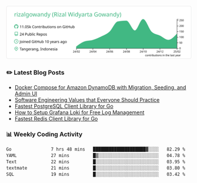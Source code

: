 ![profile-details](profile-summary-card-output/vue/0-profile-details.svg)

### :pencil2: Latest Blog Posts
<!-- BLOG-POST-LIST:START -->
- [Docker Compose for Amazon DynamoDB with Migration, Seeding, and Admin UI](https://medium.com/geekculture/docker-compose-for-amazon-dynamodb-with-migration-seeding-and-admin-ui-db11a348cc6a?source=rss-5763b0f1aba6------2)
- [Software Engineering Values that Everyone Should Practice](https://levelup.gitconnected.com/software-engineering-values-that-everyone-should-practice-c980d00cd103?source=rss-5763b0f1aba6------2)
- [Fastest PostgreSQL Client Library for Go](https://levelup.gitconnected.com/fastest-postgresql-client-library-for-go-579fa97909fb?source=rss-5763b0f1aba6------2)
- [How to Setup Grafana Loki for Free Log Management](https://levelup.gitconnected.com/how-to-setup-grafana-loki-for-free-log-management-ceb60558503c?source=rss-5763b0f1aba6------2)
- [Fastest Redis Client Library for Go](https://levelup.gitconnected.com/fastest-redis-client-library-for-go-7993f618f5ab?source=rss-5763b0f1aba6------2)
<!-- BLOG-POST-LIST:END -->

### 📊 Weekly Coding Activity
<!--START_SECTION:waka-->

```txt
Go               7 hrs 48 mins   ████████████████████▓░░░░   82.29 %
YAML             27 mins         █▒░░░░░░░░░░░░░░░░░░░░░░░   04.78 %
Text             22 mins         █░░░░░░░░░░░░░░░░░░░░░░░░   03.95 %
textmate         21 mins         █░░░░░░░░░░░░░░░░░░░░░░░░   03.80 %
SQL              19 mins         █░░░░░░░░░░░░░░░░░░░░░░░░   03.42 %
```

<!--END_SECTION:waka-->

